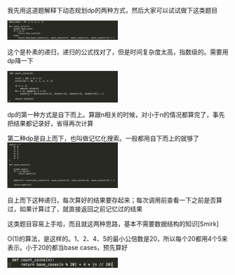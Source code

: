 我先用这道题解释下动态规划dp的两种方式，然后大家可以试试做下这类题目

<img src="https://github.com/BerylLuo/leetcode/blob/master/static/naive_recursion.png" width = "50%" />


这个是朴素的递归，递归的公式找对了，但是时间复杂度太高，指数级的。需要用dp降一下

<img src="https://github.com/BerylLuo/leetcode/blob/master/static/dp_from_bottom.png" width = "50%" />

dp的第一种方式是自下而上。算跟n相关的时候，对小于n的情况都算完了，事先把结果都记录好，省得再次计算

第二种dp是自上而下，也叫做记忆化搜索。一般都用自下而上的就够了
<img src="https://github.com/BerylLuo/leetcode/blob/master/static/dp_from_top.png" width = "50%" />


自上而下这种递归，每次算好的结果要存起来；每次调用前查看一下之前是否算过，如果计算过了，就直接返回之前记忆过的结果

这类题目容易上手哈，而且就这两种思路，基本不需要数据结构的知识[Smirk]

O(1)的算法，是这样的。1、2、4、5的最小公倍数是20，所以每个20都用4个5来表示。小于20的都当base cases，预先算好

<img src="https://github.com/BerylLuo/leetcode/blob/master/static/greedy.png" width = "50%" />
